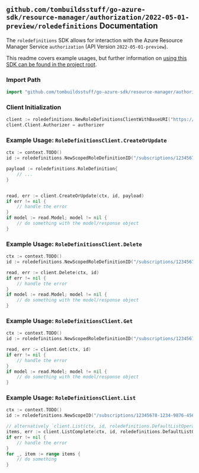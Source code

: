 
## `github.com/tombuildsstuff/go-azure-sdk/resource-manager/authorization/2022-05-01-preview/roledefinitions` Documentation

The `roledefinitions` SDK allows for interaction with the Azure Resource Manager Service `authorization` (API Version `2022-05-01-preview`).

This readme covers example usages, but further information on [using this SDK can be found in the project root](https://github.com/tombuildsstuff/go-azure-sdk/tree/main/docs).

### Import Path

```go
import "github.com/tombuildsstuff/go-azure-sdk/resource-manager/authorization/2022-05-01-preview/roledefinitions"
```


### Client Initialization

```go
client := roledefinitions.NewRoleDefinitionsClientWithBaseURI("https://management.azure.com")
client.Client.Authorizer = authorizer
```


### Example Usage: `RoleDefinitionsClient.CreateOrUpdate`

```go
ctx := context.TODO()
id := roledefinitions.NewScopedRoleDefinitionID("/subscriptions/12345678-1234-9876-4563-123456789012/resourceGroups/some-resource-group", "roleDefinitionIdValue")

payload := roledefinitions.RoleDefinition{
	// ...
}


read, err := client.CreateOrUpdate(ctx, id, payload)
if err != nil {
	// handle the error
}
if model := read.Model; model != nil {
	// do something with the model/response object
}
```


### Example Usage: `RoleDefinitionsClient.Delete`

```go
ctx := context.TODO()
id := roledefinitions.NewScopedRoleDefinitionID("/subscriptions/12345678-1234-9876-4563-123456789012/resourceGroups/some-resource-group", "roleDefinitionIdValue")

read, err := client.Delete(ctx, id)
if err != nil {
	// handle the error
}
if model := read.Model; model != nil {
	// do something with the model/response object
}
```


### Example Usage: `RoleDefinitionsClient.Get`

```go
ctx := context.TODO()
id := roledefinitions.NewScopedRoleDefinitionID("/subscriptions/12345678-1234-9876-4563-123456789012/resourceGroups/some-resource-group", "roleDefinitionIdValue")

read, err := client.Get(ctx, id)
if err != nil {
	// handle the error
}
if model := read.Model; model != nil {
	// do something with the model/response object
}
```


### Example Usage: `RoleDefinitionsClient.List`

```go
ctx := context.TODO()
id := roledefinitions.NewScopeID("/subscriptions/12345678-1234-9876-4563-123456789012/resourceGroups/some-resource-group")

// alternatively `client.List(ctx, id, roledefinitions.DefaultListOperationOptions())` can be used to do batched pagination
items, err := client.ListComplete(ctx, id, roledefinitions.DefaultListOperationOptions())
if err != nil {
	// handle the error
}
for _, item := range items {
	// do something
}
```
